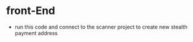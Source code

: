 # front-End


* run this code and connect to the scanner project to create new stealth payment address

